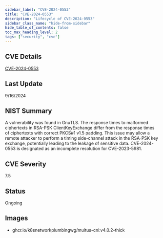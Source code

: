 ```yaml
---
sidebar_label: "CVE-2024-0553"
title: "CVE-2024-0553"
description: "Lifecycle of CVE-2024-0553"
sidebar_class_name: "hide-from-sidebar"
hide_table_of_contents: false
toc_max_heading_level: 2
tags: ["security", "cve"]
---
```


## CVE Details

[CVE-2024-0553](https://nvd.nist.gov/vuln/detail/CVE-2024-0553)

## Last Update

9/16/2024

## NIST Summary

A vulnerability was found in GnuTLS. The response times to malformed ciphertexts in RSA-PSK ClientKeyExchange differ
from the response times of ciphertexts with correct PKCS#1 v1.5 padding. This issue may allow a remote attacker to
perform a timing side-channel attack in the RSA-PSK key exchange, potentially leading to the leakage of sensitive data.
CVE-2024-0553 is designated as an incomplete resolution for CVE-2023-5981.

## CVE Severity

7.5

## Status

Ongoing

## Images

- ghcr.io/k8snetworkplumbingwg/multus-cni:v4.0.2-thick
